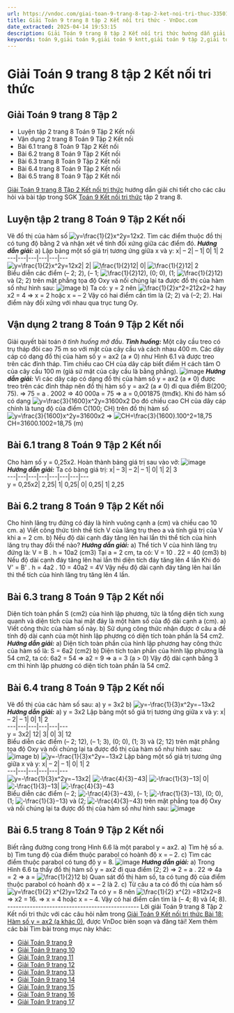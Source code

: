 ```yaml
---
url: https://vndoc.com/giai-toan-9-trang-8-tap-2-ket-noi-tri-thuc-335015
title: Giải Toán 9 trang 8 tập 2 Kết nối tri thức - VnDoc.com
date_extracted: 2025-04-14 19:53:15
description: Giải Toán 9 trang 8 tập 2 Kết nối tri thức hướng dẫn giải chi tiết các câu hỏi và bài tập trong SGK Toán 9 Kết nối tri thức tập 2.
keywords: toán 9,giải toán 9,giải toán 9 kntt,giải toán 9 tập 2,giải toán 9 kết nối tri thức,toán 9 kết nối tri thức tập 2,Toán 9 Kết nối tri thức Bài 18,giải Toán 9 Kết nối tri thức Bài 18,Toán 9 Kết nối tri thức Bài 18: Hàm số y = ax^2 (a khác 0),toán 9 kết nối tri thức tập 2 trang 8,Bài 18: Hàm số y = ax2 (a khác 0),toán 9 trang 8,giải toán 9 trang 8,giải toán 9 trang 8 kết nối,toán 9 trang 8 kết nối tri thức,toán 9 kntt tập 2 trang 8,toán 9 kết nối trang 8,bài 6.5 sgk toán 9 tập 2
---
```


# Giải Toán 9 trang 8 tập 2 Kết nối tri thức
## Giải Toán 9 trang 8 Tập 2
  * Luyện tập 2 trang 8 Toán 9 Tập 2 Kết nối
  * Vận dụng 2 trang 8 Toán 9 Tập 2 Kết nối
  * Bài 6.1 trang 8 Toán 9 Tập 2 Kết nối
  * Bài 6.2 trang 8 Toán 9 Tập 2 Kết nối
  * Bài 6.3 trang 8 Toán 9 Tập 2 Kết nối
  * Bài 6.4 trang 8 Toán 9 Tập 2 Kết nối
  * Bài 6.5 trang 8 Toán 9 Tập 2 Kết nối

[Giải Toán 9 trang 8 Tập 2 Kết nối tri thức](<https://vndoc.com/giai-toan-9-trang-8-tap-2-ket-noi-tri-thuc-335015>) hướng dẫn giải chi tiết cho các câu hỏi và bài tập trong SGK [Toán 9 Kết nối tri thức](<https://vndoc.com/toan-9-ket-noi-tri-thuc>) tập 2 trang 8.
## **Luyện tập 2 trang 8 Toán 9 Tập 2 Kết nối**
Vẽ đồ thị của hàm số ![y=\\frac{1}{2}x^2](https://i.vdoc.vn/data/image/blank.png)y=12x2. Tìm các điểm thuộc đồ thị có tung độ bằng 2 và nhận xét về tính đối xứng giữa các điểm đó.
_**Hướng dẫn giải:**_
a\) Lập bảng một số giá trị tương ứng giữa x và y:
x| – 2| – 1| 0| 1| 2  
---|---|---|---|---|---  
![y=\\frac{1}{2}x^2](https://i.vdoc.vn/data/image/blank.png)y=12x2| 2| ![\\frac{1}{2}](https://i.vdoc.vn/data/image/blank.png)12| 0| ![\\frac{1}{2}](https://i.vdoc.vn/data/image/blank.png)12| 2  
Biểu diễn các điểm \(– 2; 2\), \(– 1; ![\\frac{1}{2}](https://i.vdoc.vn/data/image/blank.png)12\), \(0; 0\), \(1; ![\\frac{1}{2}](https://i.vdoc.vn/data/image/blank.png)12\) và \(2; 2\) trên mặt phẳng tọa độ Oxy và nối chúng lại ta được đồ thị của hàm số như hình sau:
![image](https://i.vdoc.vn/data/image/2025/01/17/Luyen-tap-2-trang-8-Toan-9-Tap-2-Ket-noi.png)
b\) Ta có: y = 2 nên ![\\frac{1}{2}x^2=2](https://i.vdoc.vn/data/image/blank.png)12x2=2 hay x2 = 4
⇒ x = 2 hoặc x = – 2
Vậy có hai điểm cần tìm là \(2; 2\) và \(–2; 2\). Hai điểm này đối xứng với nhau qua trục tung Oy.
## **Vận dụng 2 trang 8 Toán 9 Tập 2 Kết nối**
Giải quyết bài toán ở _tình huống mở đầu_.
**_Tình huống:_** Một cây cầu treo có trụ tháp đôi cao 75 m so với mặt của cây cầu và cách nhau 400 m. Các dây cáp có dạng đồ thị của hàm số y = ax2 \(a ≠ 0\) như Hình 6.1 và được treo trên các đỉnh tháp. Tìm chiều cao CH của dây cáp biết điểm H cách tâm O của cây cầu 100 m \(giả sử mặt của cây cầu là bằng phẳng\).
![image](https://i.vdoc.vn/data/image/2025/01/17/Van-dung-2-trang-8-Toan-9-Tap-2-Ket-noi.png)
_**Hướng dẫn giải:**_
Vì các dây cáp có dạng đồ thị của hàm số y = ax2 \(a ≠ 0\) được treo trên các đỉnh tháp nên đồ thị hàm số y = ax2 \(a ≠ 0\) đi qua điểm B\(200; 75\).
⇒ 75 = a . 2002
⇒ 40 000a = 75
⇒ a = 0,001875 \(tmđk\).
Khi đó hàm số có dạng ![y=\\frac{3}{1600}x^2](https://i.vdoc.vn/data/image/blank.png)y=31600x2
Do đó chiều cao CH của dây cáp chính là tung độ của điểm C\(100; CH\) trên đồ thị hàm số ![y=\\frac{3}{1600}x^2](https://i.vdoc.vn/data/image/blank.png)y=31600x2
⇒ ![CH=\\frac{3}{1600}.100^2=18,75](https://i.vdoc.vn/data/image/blank.png)CH=31600.1002=18,75 \(m\)
## **Bài 6.1 trang 8 Toán 9 Tập 2 Kết nối**
Cho hàm số y = 0,25x2. Hoàn thành bảng giá trị sau vào vở:
![image](https://i.vdoc.vn/data/image/2025/01/17/Bai-6-1-trang-8-Toan-9-Tap-2-Ket-noi.png)
_**Hướng dẫn giải:**_
Ta có bảng giá trị:
x| – 3| – 2| – 1| 0| 1| 2| 3  
---|---|---|---|---|---|---|---  
y = 0,25x2| 2,25| 1| 0,25| 0| 0,25| 1| 2,25  
## **Bài 6.2 trang 8 Toán 9 Tập 2 Kết nối**
Cho hình lăng trụ đứng có đáy là hình vuông cạnh a \(cm\) và chiều cao 10 cm.
a\) Viết công thức tính thể tích V của lăng trụ theo a và tính giá trị của V khi a = 2 cm.
b\) Nếu độ dài cạnh đáy tăng lên hai lần thì thể tích của hình lăng trụ thay đổi thế nào?
_**Hướng dẫn giải:**_
a\) Thể tích V của hình lăng trụ đứng là:
V = B . h = 10a2 \(cm3\)
Tại a = 2 cm, ta có:
V = 10 . 22 = 40 \(cm3\)
b\) Nếu độ dài cạnh đáy tăng lên hai lần thì diện tích đáy tăng lên 4 lần
Khi đó V' = B' . h = 4a2 . 10 = 40a2 = 4V
Vậy nếu độ dài cạnh đáy tăng lên hai lần thì thể tích của hình lăng trụ tăng lên 4 lần.
## **Bài 6.3 trang 8 Toán 9 Tập 2 Kết nối**
Diện tích toàn phần S \(cm2\) của hình lập phương, tức là tổng diện tích xung quanh và diện tích của hai mặt đáy là một hàm số của độ dài cạnh a \(cm\).
a\) Viết công thức của hàm số này.
b\) Sử dụng công thức nhận được ở câu a để tính độ dài cạnh của một hình lập phương có diện tích toàn phần là 54 cm2.
_**Hướng dẫn giải:**_
a\) Diện tích toàn phần của hình lập phương hay công thức của hàm số là:
S = 6a2 \(cm2\)
b\) Diện tích toàn phần của hình lập phương là 54 cm2, ta có:
6a2 = 54
⇒ a2 = 9
⇒ a = 3 \(a > 0\)
Vậy độ dài cạnh bằng 3 cm thì hình lập phương có diện tích toàn phần là 54 cm2.
## **Bài 6.4 trang 8 Toán 9 Tập 2 Kết nối**
Vẽ đồ thị của các hàm số sau:
a\) y = 3x2
b\) ![y=-\\frac{1}{3}x^2](https://i.vdoc.vn/data/image/blank.png)y=−13x2
 _**Hướng dẫn giải:**_
a\) y = 3x2
Lập bảng một số giá trị tương ứng giữa x và y:
x| – 2| – 1| 0| 1| 2  
---|---|---|---|---|---  
y = 3x2| 12| 3| 0| 3| 12  
Biểu diễn các điểm \(– 2; 12\), \(– 1; 3\), \(0; 0\), \(1; 3\) và \(2; 12\) trên mặt phẳng tọa độ Oxy và nối chúng lại ta được đồ thị của hàm số như hình sau:
![image](https://i.vdoc.vn/data/image/2025/01/17/Bai-6-4-trang-8-Toan-9-Tap-2-Ket-noi2.png)
b\) ![y=-\\frac{1}{3}x^2](https://i.vdoc.vn/data/image/blank.png)y=−13x2
Lập bảng một số giá trị tương ứng giữa x và y:
x| – 2| – 1| 0| 1| 2  
---|---|---|---|---|---  
![y=-\\frac{1}{3}x^2](https://i.vdoc.vn/data/image/blank.png)y=−13x2| ![-\\frac{4}{3}](https://i.vdoc.vn/data/image/blank.png)−43| ![-\\frac{1}{3}](https://i.vdoc.vn/data/image/blank.png)−13| 0| ![-\\frac{1}{3}](https://i.vdoc.vn/data/image/blank.png)−13| ![-\\frac{4}{3}](https://i.vdoc.vn/data/image/blank.png)−43  
Biểu diễn các điểm \(– 2; ![-\\frac{4}{3}](https://i.vdoc.vn/data/image/blank.png)−43\), \(– 1; ![-\\frac{1}{3}](https://i.vdoc.vn/data/image/blank.png)−13\), \(0; 0\), \(1; ![-\\frac{1}{3}](https://i.vdoc.vn/data/image/blank.png)−13\) và \(2; ![-\\frac{4}{3}](https://i.vdoc.vn/data/image/blank.png)−43\) trên mặt phẳng tọa độ Oxy và nối chúng lại ta được đồ thị của hàm số như hình sau:
![image](https://i.vdoc.vn/data/image/2025/01/17/Bai-6-4-trang-8-Toan-9-Tap-2-Ket-noi1.png)
## **Bài 6.5 trang 8 Toán 9 Tập 2 Kết nối**
Biết rằng đường cong trong Hình 6.6 là một parabol y = ax2.
a\) Tìm hệ số a.
b\) Tìm tung độ của điểm thuộc parabol có hoành độ x = – 2.
c\) Tìm các điểm thuộc parabol có tung độ y = 8.
![image](https://i.vdoc.vn/data/image/2025/01/17/Bai-6-5-trang-8-Toan-9-Tap-2-Ket-noi.png)
_**Hướng dẫn giải:**_
a\) Trong Hình 6.6 ta thấy đồ thị hàm số y = ax2 đi qua điểm \(2; 2\)
⇒ 2 = a . 22
⇒ 4a = 2
⇒ a = ![\\frac{1}{2}](https://i.vdoc.vn/data/image/blank.png)12
b\) Quan sát đồ thị hàm số, ta có tung độ của điểm thuộc parabol có hoành độ x = – 2 là 2.
c\) Từ câu a ta có đồ thị của hàm số ![y=\\frac{1}{2} x^{2}](https://i.vdoc.vn/data/image/blank.png)y=12x2
Ta có y = 8 nên ![\\frac{1}{2} x^{2} =8](https://i.vdoc.vn/data/image/blank.png)12x2=8
⇒ x2 = 16.
⇒ x = 4 hoặc x = – 4.
Vậy có hai điểm cần tìm là \(– 4; 8\) và \(4; 8\).
\-----------------------------------------------
Lời giải Toán 9 trang 8 Tập 2 Kết nối tri thức với các câu hỏi nằm trong [Giải Toán 9 Kết nối tri thức Bài 18: Hàm số y = ax2 \(a khác 0\)](<https://vndoc.com/toan-9-ket-noi-tri-thuc-bai-18-ham-so-y-ax-2-a-khac-0-333533>), được VnDoc biên soạn và đăng tải\!
Xem thêm các bài Tìm bài trong mục này khác:
  * [Giải Toán 9 trang 9](</giai-toan-9-trang-9-tap-2-ket-noi-tri-thuc-335020>)
  * [Giải Toán 9 trang 10](</giai-toan-9-trang-10-tap-2-ket-noi-tri-thuc-335026>)
  * [Giải Toán 9 trang 11 ](</giai-toan-9-trang-11-tap-2-ket-noi-tri-thuc-335029>)
  * [Giải Toán 9 trang 12 ](</giai-toan-9-trang-12-tap-2-ket-noi-tri-thuc-335031>)
  * [Giải Toán 9 trang 13 ](</giai-toan-9-trang-13-tap-2-ket-noi-tri-thuc-335035>)
  * [Giải Toán 9 trang 14 ](</giai-toan-9-trang-14-tap-2-ket-noi-tri-thuc-335037>)
  * [Giải Toán 9 trang 15 ](</giai-toan-9-trang-15-tap-2-ket-noi-tri-thuc-335042>)
  * [Giải Toán 9 trang 16 ](</giai-toan-9-trang-16-tap-2-ket-noi-tri-thuc-335044>)
  * [Giải Toán 9 trang 17 ](</giai-toan-9-trang-17-tap-2-ket-noi-tri-thuc-335490>)

